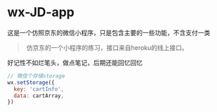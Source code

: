 # wx-JD-app
这是一个仿照京东的微信小程序，只是包含主要的一些功能，不含支付一类

> ​	仿京东的一个小程序的练习，接口来自heroku的线上接口。

好记性不如烂笔头，做点笔记，后期还能回忆回忆

~~~js
// 微信个存储storage
wx.setStorage({
  key: 'cartInfo',
  data: cartArray,
})

~~~



